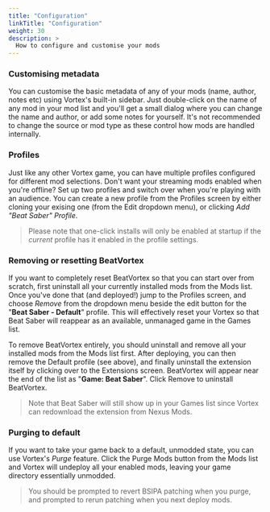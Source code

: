 ```yaml
---
title: "Configuration"
linkTitle: "Configuration"
weight: 30
description: >
  How to configure and customise your mods
---
```


### Customising metadata

You can customise the basic metadata of any of your mods (name, author, notes etc) using Vortex's built-in sidebar. Just double-click on the name of any mod in your mod list and you'll get a small dialog where you can change the name and author, or add some notes for yourself. It's not recommended to change the source or mod type as these control how mods are handled internally.

### Profiles

Just like any other Vortex game, you can have multiple profiles configured for different mod selections. Don't want your streaming mods enabled when you're offline? Set up two profiles and switch over when you're playing with an audience. You can create a new profile from the Profiles screen by either cloning your exising one (from the Edit dropdown menu), or clicking *Add "Beat Saber" Profile*.

> Please note that one-click installs will only be enabled at startup if the *current* profile has it enabled in the profile settings.

### Removing or resetting BeatVortex

If you want to completely reset BeatVortex so that you can start over from scratch, first uninstall all your currently installed mods from the Mods list. Once you've done that (and deployed!) jump to the Profiles screen, and choose *Remove* from the dropdown menu beside the edit button for the "**Beat Saber - Default**" profile. This will effectively reset your Vortex so that Beat Saber will reappear as an available, unmanaged game in the Games list.

To remove BeatVortex entirely, you should uninstall and remove all your installed mods from the Mods list first. After deploying, you can then remove the Default profile (see above), and finally uninstall the extension itself by clicking over to the Extensions screen. BeatVortex will appear near the end of the list as "**Game: Beat Saber**". Click Remove to uninstall BeatVortex.

> Note that Beat Saber will still show up in your Games list since Vortex can redownload the extension from Nexus Mods.

### Purging to default

If you want to take your game back to a default, unmodded state, you can use Vortex's *Purge* feature. Click the Purge Mods button from the Mods list and Vortex will undeploy all your enabled mods, leaving your game directory essentially unmodded. 

> You should be prompted to revert BSIPA patching when you purge, and prompted to rerun patching when you next deploy mods.